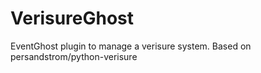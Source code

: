 # VerisureGhost
EventGhost plugin to manage a verisure system. Based on persandstrom/python-verisure
